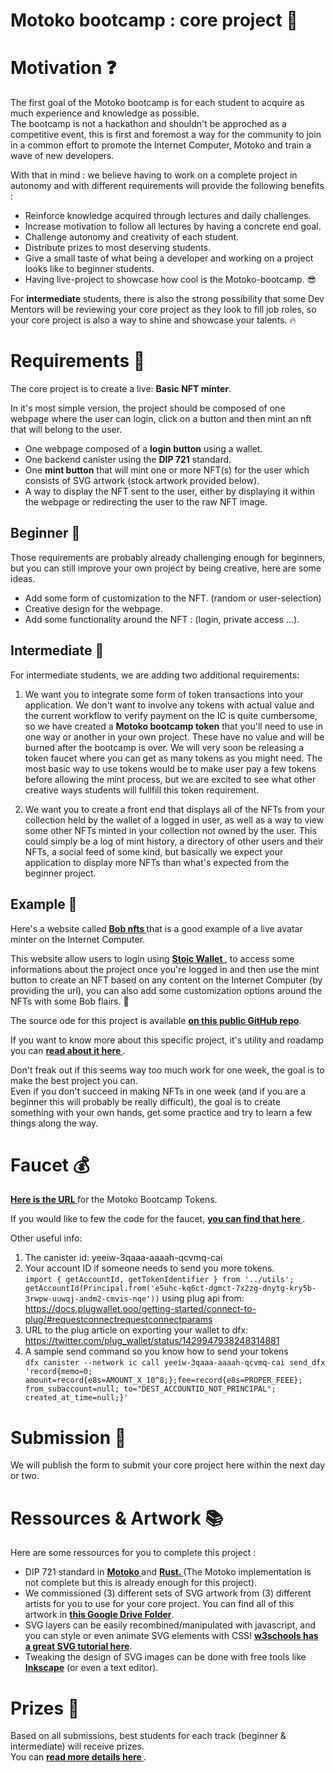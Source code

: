# Motoko bootcamp : core project 👷

# Motivation ❓

The first goal of the Motoko bootcamp is for each student to acquire as much experience and knowledge as possible. <br/> The bootcamp is not a hackathon and shouldn't be approched as a competitive event, this is first and foremost a way for the community to join in a common effort to promote the Internet Computer, Motoko and train a wave of new developers. <br/>

With that in mind : we believe having to work on a complete project in autonomy and with different requirements will provide the following benefits :

- Reinforce knowledge acquired through lectures and daily challenges.
- Increase motivation to follow all lectures by having a concrete end goal.
- Challenge autonomy and creativity of each student.
- Distribute prizes to most deserving students.
- Give a small taste of what being a developer and working on a project looks like to beginner students.
- Having live-project to showcase how cool is the Motoko-bootcamp. 😎

For **intermediate** students, there is also the strong possibility that some Dev Mentors will be reviewing your core project as they look to fill job roles, so your core project is also a way to shine and showcase your talents. 🔥

# Requirements 🎯

The core project is to create a live: **Basic NFT minter**.

In it's most simple version, the project should be composed of one webpage where the user can login, click on a button and then mint an nft that will belong to the user.

- One webpage composed of a **login button** using a wallet.
- One backend canister using the **DIP 721** standard.
- One **mint button** that will mint one or more NFT(s) for the user which consists of SVG artwork (stock artwork provided below).
- A way to display the NFT sent to the user, either by displaying it within the webpage or redirecting the user to the raw NFT image.

## Beginner 👦

Those requirements are probably already challenging enough for beginners, but you can still improve your own project by being creative, here are some ideas.

- Add some form of customization to the NFT. (random or user-selection)
- Creative design for the webpage.
- Add some functionality around the NFT : (login, private access ...).

## Intermediate 👨

For intermediate students, we are adding two additional requirements:

1. We want you to integrate some form of token transactions into your application. We don't want to involve any tokens with actual value and the current workflow to verify payment on the IC is quite cumbersome, so we have created a **Motoko bootcamp token** that you'll need to use in one way or another in your own project. These have no value and will be burned after the bootcamp is over. We will very soon be releasing a token faucet where you can get as many tokens as you might need. The most basic way to use tokens would be to make user pay a few tokens before allowing the mint process, but we are excited to see what other creative ways students will fullfill this token requirement.

2. We want you to create a front end that displays all of the NFTs from your collection held by the wallet of a logged in user, as well as a way to view some other NFTs minted in your collection not owned by the user. This could simply be a log of mint history, a directory of other users and their NFTs, a social feed of some kind, but basically we expect your application to display more NFTs than what's expected from the beginner project.

## Example 👀

Here's a website called **<a href="https://qmr4u-2yaaa-aaaad-qbaxa-cai.ic0.app/about" target="\_blank"> Bob nfts </a>** that is a good example of a live avatar minter on the Internet Computer.

This website allow users to login using **<a href="\_https://github.com/Toniq-Labs/stoic-wallet" target="\_blank"> Stoic Wallet </a>**, to access some informations about the project once you're logged in and then use the mint button to create an NFT based on any content on the Internet Computer (by providing the url), you can also add some customization options around the NFTs with some Bob flairs. 🎨

The source ode for this project is available **<a href="https://github.com/Toniq-Labs/creator-nfts" target="\_blank"> on this public GitHub repo</a>**.

If you want to know more about this specific project, it's utility and roadamp you can **<a href="https://www.dfinitycommunity.com/a-closer-look-at-epic-nfts-bobnfts-and-the-future-of-nfts-on-the-internet-computer/" target="\_blank"> read about it here </a>**. </i>

Don't freak out if this seems way too much work for one week, the goal is to make the best project you can. <br/> Even if you don't succeed in making NFTs in one week (and if you are a beginner this will probably be really difficult), the goal is to create something with your own hands, get some practice and try to learn a few things along the way.

# Faucet 💰

**<a href="https://bootcamp-faucet.vercel.app/" target="\_blank"> Here is the URL </a>** for the Motoko Bootcamp Tokens.

If you would like to few the code for the faucet, **<a href="https://github.com/stopak/bootcamp_faucet" target="\_blank"> you can find that here </a>**.

Other useful info:

1. The canister id: yeeiw-3qaaa-aaaah-qcvmq-cai
2. Your account ID if someone needs to send you more tokens. </br>```import { getAccountId, getTokenIdentifier } from '../utils'; getAccountId(Principal.from('e5uhc-kq6ct-dgmct-7x2zg-dnytg-kry5b-3rwpw-uuwqj-andm2-cmvis-nqe'))``` using plug api from: https://docs.plugwallet.ooo/getting-started/connect-to-plug/#requestconnectrequestconnectparams
4. URL to the plug article on exporting your wallet to dfx: https://twitter.com/plug_wallet/status/1429947938248314881
5. A sample send command so you know how to send your tokens </br>```dfx canister --network ic call yeeiw-3qaaa-aaaah-qcvmq-cai send_dfx 'record{memo=0; amount=record{e8s=AMOUNT_X_10^8;};fee=record{e8s=PROPER_FEEE}; from_subaccount=null; to="DEST_ACCOUNTID_NOT_PRINCIPAL"; created_at_time=null;}'```

# Submission 📝

We will publish the form to submit your core project here within the next day or two.

# Ressources & Artwork 📚

Here are some ressources for you to complete this project :

- DIP 721 standard in **<a href="https://github.com/SuddenlyHazel/DIP721/blob/main/src/DIP721/DIP721.mo" target="_blank" > Motoko </a>** and **<a href="https://github.com/Psychedelic/DIP721" target="_blank"> Rust. </a>** (The Motoko implementation is not complete but this is already enough for this project).
- We commissioned (3) different sets of SVG artwork from (3) different artists for you to use for your core project. You can find all of this artwork in **<a href="https://drive.google.com/drive/folders/1JKkOq1bpqAQ9hVbs12CkhuvPkCMYDwph?usp=sharing" target="_blank" > this Google Drive Folder</a>**.
- SVG layers can be easily recombined/manipulated with javascript, and you can style or even animate SVG elements with CSS! **<a href="https://www.w3schools.com/graphics/svg_intro.asp" target="_blank" >w3schools has a great SVG tutorial here</a>**.
- Tweaking the design of SVG images can be done with free tools like **<a href="https://inkscape.org/" target="_blank" >Inkscape</a>** (or even a text editor).

# Prizes 🎁

Based on all submissions, best students for each track (beginner & intermediate) will receive prizes. <br/>
You can **<a href="https://www.dfinitycommunity.com/motoko-bootcamp-prizes/">read more details here </a>**.
